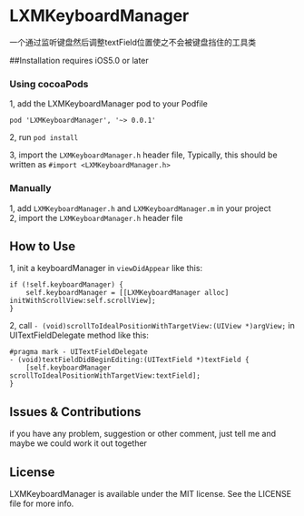 # LXMKeyboardManager
一个通过监听键盘然后调整textField位置使之不会被键盘挡住的工具类

##Installation
requires iOS5.0 or later

### Using cocoaPods
1, add the LXMKeyboardManager pod to your Podfile    

    pod 'LXMKeyboardManager', '~> 0.0.1'   
    
2, run ` pod install `  

3, import the `LXMKeyboardManager.h` header file, Typically, this should be written as `#import <LXMKeyboardManager.h>`     

### Manually
1, add `LXMKeyboardManager.h` and `LXMKeyboardManager.m` in your project     
2, import the `LXMKeyboardManager.h` header file

## How to Use
1, init a keyboardManager in `viewDidAppear` like this:       

    if (!self.keyboardManager) {
        self.keyboardManager = [[LXMKeyboardManager alloc] initWithScrollView:self.scrollView];
    }

2, call `- (void)scrollToIdealPositionWithTargetView:(UIView *)argView;` in UITextFieldDelegate method like this:     

    #pragma mark - UITextFieldDelegate
    - (void)textFieldDidBeginEditing:(UITextField *)textField {
        [self.keyboardManager scrollToIdealPositionWithTargetView:textField];
    }

## Issues & Contributions
if you have any problem, suggestion or other comment, just tell me and maybe we could work it out together   

## License
LXMKeyboardManager is available under the MIT license. See the LICENSE file for more info.   



